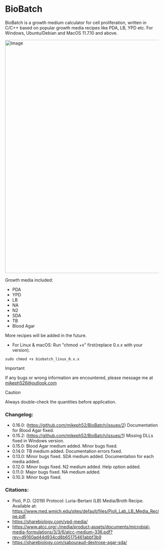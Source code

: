 # BioBatch

BioBatch is a growth medium calculator for cell proliferation, written in C/C++ based on popular growth media recipes like PDA, LB, YPD etc. 
For Windows, Ubuntu/Debian and MacOS 11.7.10 and above.

<img width="762" alt="Image" src="https://github.com/user-attachments/assets/e1d9adfa-bf01-41ea-87f2-d5b5df16ddf0" />

Growth media included:
- PDA
- YPD
- LB
- NA
- N2
- SDA
- TB
- Blood Agar

More recipes will be added in the future.
- For Linux & macOS: Run "chmod +x" first(replace 0.x.x with your version).
```
sudo chmod +x biobatch_linux_0.x.x
``` 

> [!IMPORTANT]
> If any bugs or wrong information are encountered, please message me at mikeph526@outlook.com

>[!CAUTION]
> Always double-check the quantities before application.


### Changelog:
- 0.16.0:
(https://github.com/mikeph52/BioBatch/issues/2) Documentation for Blood Agar fixed.
- 0.15.2:
(https://github.com/mikeph52/BioBatch/issues/1) Missing DLLs fixed in Windows version.
- 0.15.0:
Blood Agar medium added. Minor bugs fixed.
- 0.14.0:
TB medium added. Documentation errors fixed.
- 0.13.0:
Minor bugs fixed. SDA medium added. Documentation for each media added.
- 0.12.0:
Minor bugs fixed. N2 medium added. Help option added.
- 0.11.0:
Major bugs fixed. NA medium added.
- 0.10.3:
Minor bugs fixed.


### Citations:
- Pioli, P.D. (2019) Protocol: Luria-Bertani (LB) Media/Broth Recipe. Available at: https://www.med.wmich.edu/sites/default/files/Pioli_Lab_LB_Media_Recipe.pdf. 
- https://sharebiology.com/ypd-media/
- https://www.atcc.org/-/media/product-assets/documents/microbial-media-formulations/3/3/6/atcc-medium-336.pdf?rev=d9160ad44d934cd8b65175461abbf3b9
- https://sharebiology.com/sabouraud-dextrose-agar-sda/
